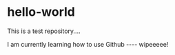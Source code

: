 # hello-world
This is a test repository....

I am currently learning how to use Github ---- wipeeeee!
